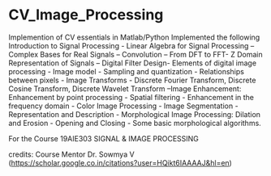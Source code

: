 # CV_Image_Processing
Implemention of CV essentials in Matlab/Python
Implemented the following
Introduction to Signal Processing - Linear Algebra for Signal Processing – Complex Bases for Real Signals – Convolution – From DFT to FFT- Z Domain Representation of Signals – Digital Filter Design- Elements of digital image processing - Image model - Sampling and quantization - Relationships between pixels - Image Transforms - Discrete Fourier Transform, Discrete Cosine Transform, Discrete Wavelet Transform –Image Enhancement: Enhancement by point processing - Spatial filtering - Enhancement in the frequency domain - Color Image Processing - Image Segmentation - Representation and Description - Morphological Image Processing: Dilation and Erosion - Opening and Closing - Some basic morphological algorithms.

For the Course 19AIE303 SIGNAL & IMAGE PROCESSING 

credits: Course Mentor Dr. Sowmya V (https://scholar.google.co.in/citations?user=HQikt6IAAAAJ&hl=en)
